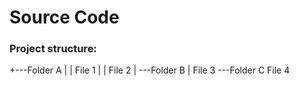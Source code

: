 # Source Code

### Project structure:

+---Folder A
|   |   File 1
|   |   File 2
|   \---Folder B
|           File 3
\---Folder C
        File 4
